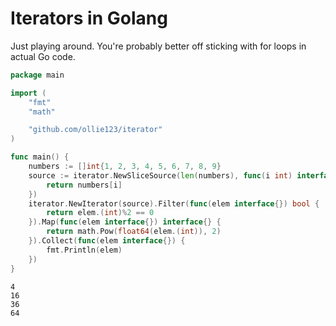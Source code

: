 # Iterators in Golang

Just playing around. You're probably better off sticking with for loops in actual Go code.

```go
package main

import (
	"fmt"
	"math"

	"github.com/ollie123/iterator"
)

func main() {
	numbers := []int{1, 2, 3, 4, 5, 6, 7, 8, 9}
	source := iterator.NewSliceSource(len(numbers), func(i int) interface{} {
		return numbers[i]
	})
	iterator.NewIterator(source).Filter(func(elem interface{}) bool {
		return elem.(int)%2 == 0
	}).Map(func(elem interface{}) interface{} {
		return math.Pow(float64(elem.(int)), 2)
	}).Collect(func(elem interface{}) {
		fmt.Println(elem)
	})
}
```

```
4
16
36
64
```